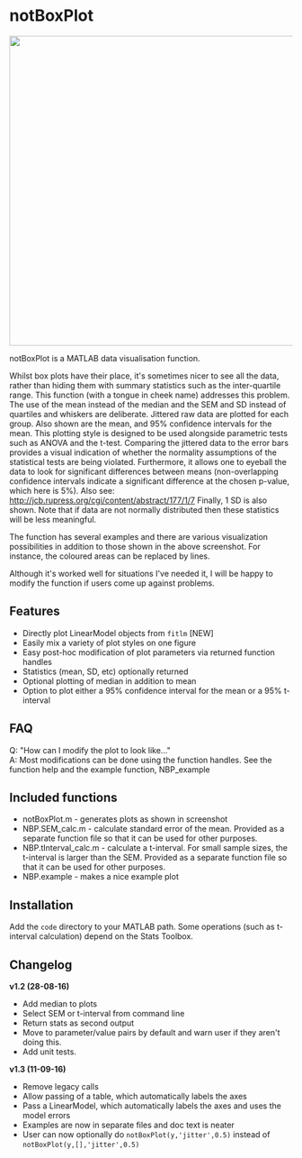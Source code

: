 # notBoxPlot
<p align="center">
<img src="https://raw.githubusercontent.com/raacampbell/notBoxPlot/gh-pages/images/nbp_example.png"  height=550px/>
</p>


notBoxPlot is a MATLAB data visualisation function. 

Whilst box plots have their place, it's sometimes nicer to see all the data, rather than hiding them with summary statistics such as the inter-quartile range. This function (with a tongue in cheek name) addresses this problem. The use of the mean instead of the median and the SEM and SD instead of quartiles and whiskers are deliberate.
Jittered raw data are plotted for each group. Also shown are the mean, and 95% confidence intervals for the mean. This plotting style is designed to be used alongside parametric tests such as ANOVA and the t-test. Comparing the jittered data to the error bars provides a visual indication of whether the normality assumptions of the statistical tests are being violated. Furthermore, it allows one to eyeball the data to look for significant differences between means (non-overlapping confidence intervals indicate a significant difference at the chosen p-value, which here is 5%). Also see: http://jcb.rupress.org/cgi/content/abstract/177/1/7 Finally, 1 SD is also shown. Note that if data are not normally distributed then these statistics will be less meaningful.

The function has several examples and there are various visualization possibilities in addition to those shown in the above screenshot. For instance, the coloured areas can be replaced by lines.

Although it's worked well for situations I've needed it, I will be happy to modify the function if users come up against problems.

## Features
- Directly plot LinearModel objects from `fitlm` [NEW]
- Easily mix a variety of plot styles on one figure
- Easy post-hoc modification of plot parameters via returned function handles
- Statistics (mean, SD, etc) optionally returned 
- Optional plotting of median in addition to mean 
- Option to plot either a 95% confidence interval for the mean or a 95% t-interval

## FAQ
Q: "How can I modify the plot to look like..."
<br />
A: Most modifications can be done using the function handles. See the function help and the example function, NBP_example


## Included functions
- notBoxPlot.m - generates plots as shown in screenshot
- NBP.SEM_calc.m - calculate standard error of the mean. Provided as a separate function file so that it can be used for other purposes.
- NBP.tInterval_calc.m - calculate a t-interval. For small sample sizes, the t-interval is larger than the SEM. Provided as a separate function file so that it can be used for other purposes.
- NBP.example - makes a nice example plot

## Installation
Add the ``code`` directory to your MATLAB path. Some operations (such as t-interval calculation) depend on the Stats Toolbox.


## Changelog

**v1.2 (28-08-16)**

* Add median to plots
* Select SEM or t-interval from command line
* Return stats as second output
* Move to parameter/value pairs by default and warn user if they aren't doing this. 
* Add unit tests.

**v1.3 (11-09-16)**

* Remove legacy calls
* Allow passing of a table, which automatically labels the axes
* Pass a LinearModel, which automatically labels the axes and uses the model errors
* Examples are now in separate files and doc text is neater
* User can now optionally do `notBoxPlot(y,'jitter',0.5)` instead of `notBoxPlot(y,[],'jitter',0.5)` 

